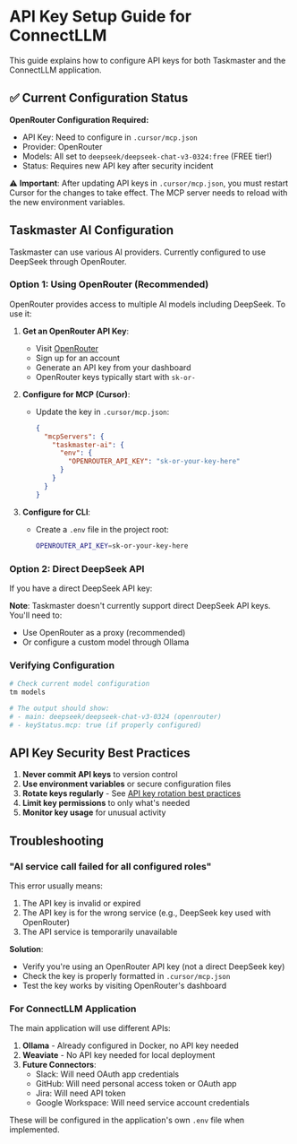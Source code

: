 # API Key Setup Guide for ConnectLLM

This guide explains how to configure API keys for both Taskmaster and the ConnectLLM application.

## ✅ Current Configuration Status

**OpenRouter Configuration Required:**

- API Key: Need to configure in `.cursor/mcp.json`
- Provider: OpenRouter
- Models: All set to `deepseek/deepseek-chat-v3-0324:free` (FREE tier!)
- Status: Requires new API key after security incident

⚠️ **Important**: After updating API keys in `.cursor/mcp.json`, you must restart Cursor for the changes to take effect. The MCP server needs to reload with the new environment variables.

## Taskmaster AI Configuration

Taskmaster can use various AI providers. Currently configured to use DeepSeek through OpenRouter.

### Option 1: Using OpenRouter (Recommended)

OpenRouter provides access to multiple AI models including DeepSeek. To use it:

1. **Get an OpenRouter API Key**:
   - Visit [OpenRouter](https://openrouter.ai)
   - Sign up for an account
   - Generate an API key from your dashboard
   - OpenRouter keys typically start with `sk-or-`

2. **Configure for MCP (Cursor)**:
   - Update the key in `.cursor/mcp.json`:

     ```json
     {
       "mcpServers": {
         "taskmaster-ai": {
           "env": {
             "OPENROUTER_API_KEY": "sk-or-your-key-here"
           }
         }
       }
     }
     ```

3. **Configure for CLI**:
   - Create a `.env` file in the project root:

     ```bash
     OPENROUTER_API_KEY=sk-or-your-key-here
     ```

### Option 2: Direct DeepSeek API

If you have a direct DeepSeek API key:

**Note**: Taskmaster doesn't currently support direct DeepSeek API keys. You'll need to:

- Use OpenRouter as a proxy (recommended)
- Or configure a custom model through Ollama

### Verifying Configuration

```bash
# Check current model configuration
tm models

# The output should show:
# - main: deepseek/deepseek-chat-v3-0324 (openrouter)
# - keyStatus.mcp: true (if properly configured)
```

## API Key Security Best Practices

1. **Never commit API keys** to version control
2. **Use environment variables** or secure configuration files
3. **Rotate keys regularly** - See [API key rotation best practices](https://www.traceable.ai/blog-post/dizzy-keys-why-api-key-rotation-matters)
4. **Limit key permissions** to only what's needed
5. **Monitor key usage** for unusual activity

## Troubleshooting

### "AI service call failed for all configured roles"

This error usually means:

1. The API key is invalid or expired
2. The API key is for the wrong service (e.g., DeepSeek key used with OpenRouter)
3. The API service is temporarily unavailable

**Solution**:

- Verify you're using an OpenRouter API key (not a direct DeepSeek key)
- Check the key is properly formatted in `.cursor/mcp.json`
- Test the key works by visiting OpenRouter's dashboard

### For ConnectLLM Application

The main application will use different APIs:

1. **Ollama** - Already configured in Docker, no API key needed
2. **Weaviate** - No API key needed for local deployment
3. **Future Connectors**:
   - Slack: Will need OAuth app credentials
   - GitHub: Will need personal access token or OAuth app
   - Jira: Will need API token
   - Google Workspace: Will need service account credentials

These will be configured in the application's own `.env` file when implemented.
